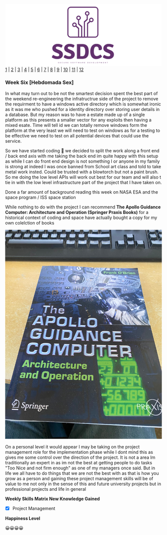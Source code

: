 ![Logo](Images/Logo.png)
[1](/MyPortfolio/SSDCS/Unit01.html) | [2](/MyPortfolio/SSDCS/Unit02.html) | [3](/MyPortfolio/SSDCS/Unit03.html) | [4](/MyPortfolio/SSDCS/Unit04.html) | [5](/MyPortfolio/SSDCS/Unit05.html) | [6](/MyPortfolio/SSDCS/Unit06.html) | [7](/MyPortfolio/SSDCS/Unit07.html) | [8](/MyPortfolio/SSDCS/Unit08.html) | [9](/MyPortfolio/SSDCS/Unit09.html) | [10](/MyPortfolio/SSDCS/Unit10.html) | [11](/MyPortfolio/SSDCS/Unit11.html) | [12](/MyPortfolio/SSDCS/Unit12.html)
### Week Six [Hebdomada Sex]

In what may turn out to be not the smartest decision spent the best part of the weekend re-engineering the infratructrue side of the project to remove the requirment to have a windows active directory which is somewhat ironic as it was me who pushed for a identity directory over storing user details in a database. But my reason was to have a estate made up of a single platform as this presents a smaller vector for any exploits then having a mixed esate. Time will tell id we can totally remove windows form the platform at the very least we will need to test on windows as for a testing to be effective we need to test on all potential devices that could use the service. 

So we have started coding 🥳 we decided to split the work along a front end / back end axis with me taking the back end im quite happy with this setup as while I can do front end design is not something I or anyone in my family is strong at indeed I was once banned from School art class and told to take metal work insted. Could be trusted with a blowtorch but not a paint brush. So me doing the low level APIs will work out best for our team and will also t tie in with the low level infrastructure part of the project that I have taken on.

Done a far amount of background reading this week on NASA ESA and the space program / ISS space station

While nothing to do with the project I can recommend **The Apollo Guidance Computer: Architecture and Operation (Springer Praxis Books)** for a historical context of coding and space have actually bought a copy for my own colelction of books

![BOOK](Images/BOOK.jpg)

On a personal level it would appear I may be taking on the project management role for the implementation phase while I dont mind this as gives me some control over the direction of the project. It is not a area Im traditionally an expert in as im not the best at getting people to do tasks "Too Nice and not firm enough" as one of my managers once said. But in life we all have to do things that we are not the best with as that is how you grow as a person and gaining these project management skills will be of value to me not only in the sense of this and future university projects but in professional projects and life in general 


**Weekly Skills Matrix New Knowledge Gained**

- [x] Project Management

**Happiness Level**

😀😀😀😀
